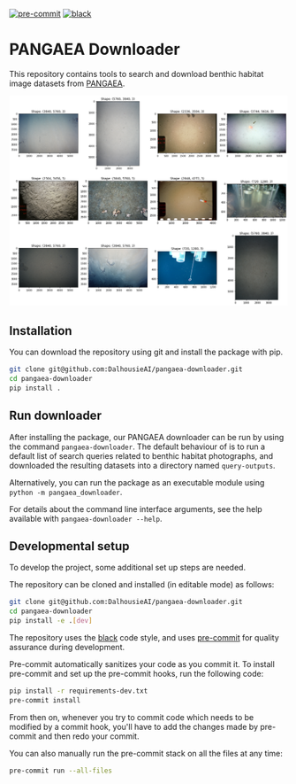 [![pre-commit](https://img.shields.io/badge/pre--commit-enabled-brightgreen?logo=pre-commit&logoColor=white)](https://github.com/pre-commit/pre-commit)
[![black](https://img.shields.io/badge/code%20style-black-000000.svg)](https://github.com/psf/black)

# PANGAEA Downloader

This repository contains tools to search and download benthic habitat image datasets from [PANGAEA](https://www.pangaea.de/).

![Sample Images](./images/sample_images.png)

## Installation

You can download the repository using git and install the package with pip.

```bash
git clone git@github.com:DalhousieAI/pangaea-downloader.git
cd pangaea-downloader
pip install .
```

## Run downloader

After installing the package, our PANGAEA downloader can be run by using the command `pangaea-downloader`.
The default behaviour of is to run a default list of search queries related to benthic habitat photographs, and downloaded the resulting datasets into a directory named `query-outputs`.

Alternatively, you can run the package as an executable module using `python -m pangaea_downloader`.

For details about the command line interface arguments, see the help available with `pangaea-downloader --help`.


## Developmental setup

To develop the project, some additional set up steps are needed.

The repository can be cloned and installed (in editable mode) as follows:

```bash
git clone git@github.com:DalhousieAI/pangaea-downloader.git
cd pangaea-downloader
pip install -e .[dev]
```

The repository uses the [black](https://black.readthedocs.io/) code style, and uses [pre-commit](https://pre-commit.com/) for quality assurance during development.

Pre-commit automatically sanitizes your code as you commit it.
To install pre-commit and set up the pre-commit hooks, run the following code:

```bash
pip install -r requirements-dev.txt
pre-commit install
```

From then on, whenever you try to commit code which needs to be modified by a commit hook, you'll have to add the changes made by pre-commit and then redo your commit.

You can also manually run the pre-commit stack on all the files at any time:

```bash
pre-commit run --all-files
```
